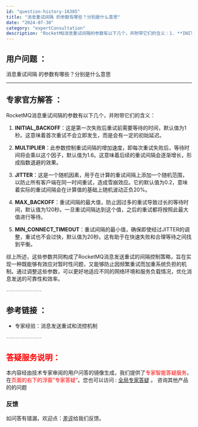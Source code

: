 ```yaml
---
id: "question-history-16385"
title: "消息重试间隔 的参数有哪些？分别是什么意思"
date: "2024-07-30"
category: "expertConsultation"
description: "RocketMQ消息重试间隔的参数有以下几个，并附带它们的含义：1. **INITIAL_BACKOFF**：这是第一次失败后重试前需要等待的时间，默认值为1秒。这意味着首次重试不会立即发生，而是会有一定的初始延迟。2. **MULTIPLIER**：此参数控制重试间隔的增加速度，即每次重试失败后，"
---
```


## 用户问题 ： 
 消息重试间隔 的参数有哪些？分别是什么意思  

---------------
## 专家官方解答 ：

RocketMQ消息重试间隔的参数有以下几个，并附带它们的含义：

1. **INITIAL_BACKOFF**：这是第一次失败后重试前需要等待的时间，默认值为1秒。这意味着首次重试不会立即发生，而是会有一定的初始延迟。

2. **MULTIPLIER**：此参数控制重试间隔的增加速度，即每次重试失败后，等待时间将会乘以这个因子，默认值为1.6。这意味着后续的重试间隔会逐渐增长，形成指数退避的效果。

3. **JITTER**：这是一个随机因素，用于在计算的重试间隔上添加一个随机范围，以防止所有客户端在同一时间重试，造成雪崩效应。它的默认值为0.2，意味着实际的重试间隔会在计算值的基础上随机波动正负20%。

4. **MAX_BACKOFF**：重试间隔的最大值，防止因过多的重试导致过长的等待时间，默认值为120秒。一旦重试间隔达到这个值，之后的重试都将按照此最大值进行等待。

5. **MIN_CONNECT_TIMEOUT**：重试间隔的最小值，确保即使经过JITTER的调整，重试也不会过快，默认值为20秒。这有助于在快速失败和合理等待之间找到平衡。

综上所述，这些参数共同构成了RocketMQ消息发送重试的间隔控制策略，旨在实现一种既能够有效应对暂时性问题，又能够防止因频繁重试而加重系统负担的机制。通过调整这些参数，可以更好地适应不同的网络环境和服务负载情况，优化消息发送的可靠性和效率。


<font color="#949494">---------------</font> 


## 参考链接 ：

* 专家经验：消息发送重试和流控机制 


 <font color="#949494">---------------</font> 
 


## <font color="#FF0000">答疑服务说明：</font> 

本内容经由技术专家审阅的用户问答的镜像生成，我们提供了<font color="#FF0000">专家智能答疑服务</font>，在<font color="#FF0000">页面的右下的浮窗”专家答疑“</font>。您也可以访问 : [全局专家答疑](https://answer.opensource.alibaba.com/docs/intro) 。 咨询其他产品的的问题

### 反馈
如问答有错漏，欢迎点：[差评](https://ai.nacos.io/user/feedbackByEnhancerGradePOJOID?enhancerGradePOJOId=16386)给我们反馈。
